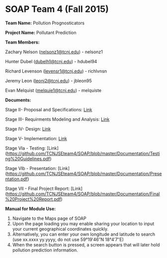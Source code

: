 # SOAP Team 4 (Fall 2015)

**Team Name:** Pollution Prognosticators 


**Project Name:** Pollutant Prediction 


**Team Members:** 

Zachary Nelson (nelsonz1@tcnj.edu) - nelsonz1

Hunter Dubel (dubelh1@tcnj.edu) - hdubel94

Richard Levenson (levensr1@tcnj.edu) - richlvnsn

Jeremy Leon (leonj2@tcnj.edu) - jbleon95

Evan Melquist (melquie1@tcnj.edu) - melquiste

**Documents:**

Stage II- Proposal and Specifications: [Link](https://github.com/TCNJSEteam4/SOAP/blob/master/Documentation/Proposal%20and%20Specifications.pdf)

Stage III- Requirments Modeling and Analysis:
[Link](https://github.com/TCNJSEteam4/SOAP/blob/master/Documentation/Requirements%20Modeling%20and%20Analysis.pdf)

Stage IV- Design:
[Link](https://github.com/TCNJSEteam4/SOAP/blob/master/Documentation/Design.pdf)

Stage V- Implementation:
[Link](https://github.com/TCNJSEteam4/SOAP/blob/master/Documentation/Implementation.pdf)

Stage VIa - Testing:
[Link] (https://github.com/TCNJSEteam4/SOAP/blob/master/Documentation/Testing%20Guidelines.pdf)

Stage VIb - Presentation:
[Link] (https://github.com/TCNJSEteam4/SOAP/blob/master/Documentation/Presentation.pdf)

Stage VII - Final Project Report:
[Link] (https://github.com/TCNJSEteam4/SOAP/blob/master/Documentation/Final%20Project%20Report.pdf)

**Manual for Module Use:**

1.  Navigate to the Maps page of SOAP
2.  Upon the page loading you may enable sharing your location to input your current geographical coordinates quickly. 
3.  Alternatively, you can enter your own longitude and latitude to search 
    (use xx.xxxx yy.yyyy, do not use 59°19′46″N 18°4′7″E)
4.  When the search button is pressed, a screen appears that will later hold pollution prediction information.

